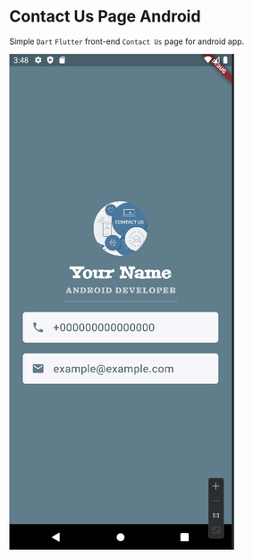 # Contact Us Page Android

Simple `Dart` `Flutter` front-end `Contact Us` page for android app.

![contact_us.png](images%2Fcontact_us.png)
